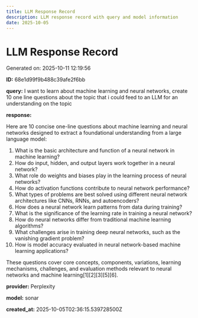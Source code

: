 ```yaml
---
title: LLM Response Record
description: LLM response record with query and model information
date: 2025-10-05
---
```


# LLM Response Record

Generated on: 2025-10-11 12:19:56

**ID:** 68e1d99f9b488c39afe2f6bb

**query:** I want to learn about machine learning and neural networks, create 10 one line questions about the topic that i could feed to an LLM for an understanding on the topic

**response:**

Here are 10 concise one-line questions about machine learning and neural networks designed to extract a foundational understanding from a large language model:

1. What is the basic architecture and function of a neural network in machine learning?
2. How do input, hidden, and output layers work together in a neural network?
3. What role do weights and biases play in the learning process of neural networks?
4. How do activation functions contribute to neural network performance?
5. What types of problems are best solved using different neural network architectures like CNNs, RNNs, and autoencoders?
6. How does a neural network learn patterns from data during training?
7. What is the significance of the learning rate in training a neural network?
8. How do neural networks differ from traditional machine learning algorithms?
9. What challenges arise in training deep neural networks, such as the vanishing gradient problem?
10. How is model accuracy evaluated in neural network-based machine learning applications?

These questions cover core concepts, components, variations, learning mechanisms, challenges, and evaluation methods relevant to neural networks and machine learning[1][2][3][5][6].

**provider:** Perplexity

**model:** sonar

**created_at:** 2025-10-05T02:36:15.539728500Z

